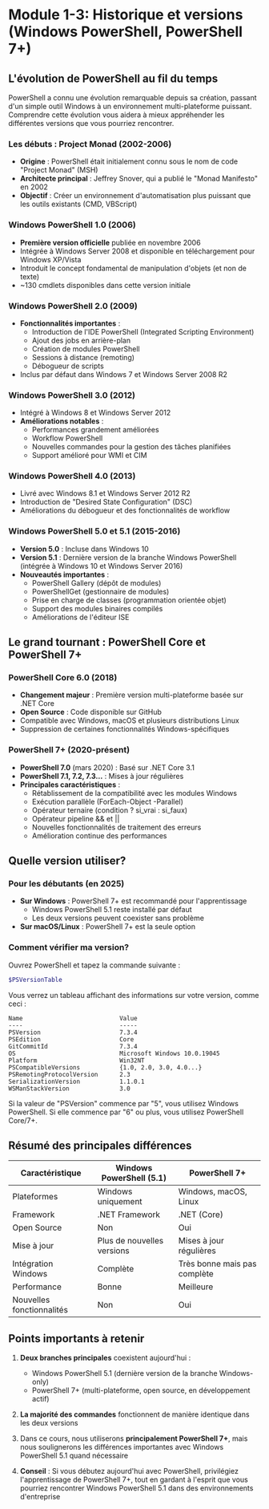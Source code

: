 # Module 1-3: Historique et versions (Windows PowerShell, PowerShell 7+)

## L'évolution de PowerShell au fil du temps

PowerShell a connu une évolution remarquable depuis sa création, passant d'un simple outil Windows à un environnement multi-plateforme puissant. Comprendre cette évolution vous aidera à mieux appréhender les différentes versions que vous pourriez rencontrer.

### Les débuts : Project Monad (2002-2006)

- **Origine** : PowerShell était initialement connu sous le nom de code "Project Monad" (MSH)
- **Architecte principal** : Jeffrey Snover, qui a publié le "Monad Manifesto" en 2002
- **Objectif** : Créer un environnement d'automatisation plus puissant que les outils existants (CMD, VBScript)

### Windows PowerShell 1.0 (2006)

- **Première version officielle** publiée en novembre 2006
- Intégrée à Windows Server 2008 et disponible en téléchargement pour Windows XP/Vista
- Introduit le concept fondamental de manipulation d'objets (et non de texte)
- ~130 cmdlets disponibles dans cette version initiale

### Windows PowerShell 2.0 (2009)

- **Fonctionnalités importantes** :
  - Introduction de l'IDE PowerShell (Integrated Scripting Environment)
  - Ajout des jobs en arrière-plan
  - Création de modules PowerShell
  - Sessions à distance (remoting)
  - Débogueur de scripts
- Inclus par défaut dans Windows 7 et Windows Server 2008 R2

### Windows PowerShell 3.0 (2012)

- Intégré à Windows 8 et Windows Server 2012
- **Améliorations notables** :
  - Performances grandement améliorées
  - Workflow PowerShell
  - Nouvelles commandes pour la gestion des tâches planifiées
  - Support amélioré pour WMI et CIM

### Windows PowerShell 4.0 (2013)

- Livré avec Windows 8.1 et Windows Server 2012 R2
- Introduction de "Desired State Configuration" (DSC)
- Améliorations du débogueur et des fonctionnalités de workflow

### Windows PowerShell 5.0 et 5.1 (2015-2016)

- **Version 5.0** : Incluse dans Windows 10
- **Version 5.1** : Dernière version de la branche Windows PowerShell (intégrée à Windows 10 et Windows Server 2016)
- **Nouveautés importantes** :
  - PowerShell Gallery (dépôt de modules)
  - PowerShellGet (gestionnaire de modules)
  - Prise en charge de classes (programmation orientée objet)
  - Support des modules binaires compilés
  - Améliorations de l'éditeur ISE

## Le grand tournant : PowerShell Core et PowerShell 7+

### PowerShell Core 6.0 (2018)

- **Changement majeur** : Première version multi-plateforme basée sur .NET Core
- **Open Source** : Code disponible sur GitHub
- Compatible avec Windows, macOS et plusieurs distributions Linux
- Suppression de certaines fonctionnalités Windows-spécifiques

### PowerShell 7+ (2020-présent)

- **PowerShell 7.0** (mars 2020) : Basé sur .NET Core 3.1
- **PowerShell 7.1, 7.2, 7.3...** : Mises à jour régulières
- **Principales caractéristiques** :
  - Rétablissement de la compatibilité avec les modules Windows
  - Exécution parallèle (ForEach-Object -Parallel)
  - Opérateur ternaire (condition ? si_vrai : si_faux)
  - Opérateur pipeline && et ||
  - Nouvelles fonctionnalités de traitement des erreurs
  - Amélioration continue des performances

## Quelle version utiliser?

### Pour les débutants (en 2025)

- **Sur Windows** : PowerShell 7+ est recommandé pour l'apprentissage
  - Windows PowerShell 5.1 reste installé par défaut
  - Les deux versions peuvent coexister sans problème
- **Sur macOS/Linux** : PowerShell 7+ est la seule option

### Comment vérifier ma version?

Ouvrez PowerShell et tapez la commande suivante :

```powershell
$PSVersionTable
```

Vous verrez un tableau affichant des informations sur votre version, comme ceci :

```
Name                           Value
----                           -----
PSVersion                      7.3.4
PSEdition                      Core
GitCommitId                    7.3.4
OS                             Microsoft Windows 10.0.19045
Platform                       Win32NT
PSCompatibleVersions           {1.0, 2.0, 3.0, 4.0...}
PSRemotingProtocolVersion      2.3
SerializationVersion           1.1.0.1
WSManStackVersion              3.0
```

Si la valeur de "PSVersion" commence par "5", vous utilisez Windows PowerShell.
Si elle commence par "6" ou plus, vous utilisez PowerShell Core/7+.

## Résumé des principales différences

| Caractéristique | Windows PowerShell (5.1) | PowerShell 7+ |
|----------------|------------------------|--------------|
| Plateformes | Windows uniquement | Windows, macOS, Linux |
| Framework | .NET Framework | .NET (Core) |
| Open Source | Non | Oui |
| Mise à jour | Plus de nouvelles versions | Mises à jour régulières |
| Intégration Windows | Complète | Très bonne mais pas complète |
| Performance | Bonne | Meilleure |
| Nouvelles fonctionnalités | Non | Oui |

## Points importants à retenir

1. **Deux branches principales** coexistent aujourd'hui :
   - Windows PowerShell 5.1 (dernière version de la branche Windows-only)
   - PowerShell 7+ (multi-plateforme, open source, en développement actif)

2. **La majorité des commandes** fonctionnent de manière identique dans les deux versions

3. Dans ce cours, nous utiliserons **principalement PowerShell 7+**, mais nous soulignerons les différences importantes avec Windows PowerShell 5.1 quand nécessaire

4. **Conseil** : Si vous débutez aujourd'hui avec PowerShell, privilégiez l'apprentissage de PowerShell 7+, tout en gardant à l'esprit que vous pourriez rencontrer Windows PowerShell 5.1 dans des environnements d'entreprise
